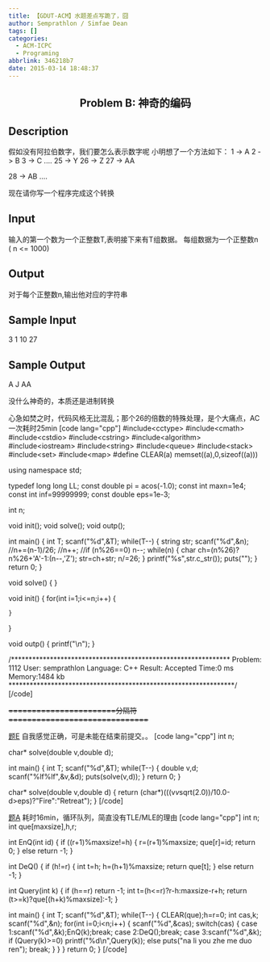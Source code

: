 ```yaml
---
title: 【GDUT-ACM】水题差点写跪了，囧
author: Semprathlon / Simfae Dean
tags: []
categories:
  - ACM-ICPC
  - Programing
abbrlink: 346218b7
date: 2015-03-14 18:48:37
---
```

<center>
<h2>Problem B: 神奇的编码</h2>
</center>
<h2>Description</h2>
<div class="content">

假如没有阿拉伯数字，我们要怎么表示数字呢
小明想了一个方法如下：
1 -&gt; A
2 -&gt; B
3 -&gt; C
....
25 -&gt; Y
26 -&gt; Z
27 -&gt; AA

28 -&gt; AB
....

现在请你写一个程序完成这个转换

</div>
<h2>Input</h2>
<div class="content">

输入的第一个数为一个正整数T,表明接下来有T组数据。
每组数据为一个正整数n ( n &lt;= 1000)

</div>
<h2>Output</h2>
<div class="content">

对于每个正整数n,输出他对应的字符串

</div>
<h2>Sample Input</h2>
<div class="content"><span class="sampledata">3 
1 
10 
27
</span></div>
<h2>Sample Output</h2>
<div class="content"><span class="sampledata">A 
J 
AA
</span></div>

没什么神奇的，本质还是进制转换

心急如焚之时，代码风格无比混乱；那个26的倍数的特殊处理，是个大痛点，AC一次耗时25min
[code lang="cpp"]
#include&lt;cctype&gt;
#include&lt;cmath&gt;
#include&lt;cstdio&gt;
#include&lt;cstring&gt;
#include&lt;algorithm&gt;
#include&lt;iostream&gt;
#include&lt;string&gt;
#include&lt;queue&gt;
#include&lt;stack&gt;
#include&lt;set&gt;
#include&lt;map&gt;
#define CLEAR(a) memset((a),0,sizeof((a)))
 
using namespace std;
 
typedef long long LL;
const double pi = acos(-1.0);
const int maxn=1e4;
const int inf=99999999;
const double eps=1e-3;
 
 
int n;
 
void init();
void solve();
void outp();
 
int main()
{
    int T;
    scanf(&quot;%d&quot;,&amp;T);
    while(T--)
        {
            string str;
            scanf(&quot;%d&quot;,&amp;n);
            //n+=(n-1)/26;
            //n++;
            //if (n%26==0) n--;
            while(n)
            {
                char ch=(n%26)?n%26+'A'-1:(n--,'Z');
                str=ch+str;
                n/=26;
            }
            printf(&quot;%s&quot;,str.c_str());
            puts(&quot;&quot;);
        }
    return 0;
}
 
void solve()
{
}
 
void init()
{
    for(int i=1;i&lt;=n;i++)
    {
 
    }
}
 
void outp()
{
    printf(&quot;\n&quot;);
}
 
/**************************************************************
    Problem: 1112
    User: semprathlon
    Language: C++
    Result: Accepted
    Time:0 ms
    Memory:1484 kb
****************************************************************/
[/code]

<del datetime="2015-03-14T10:35:33+00:00">=======================分隔符==============================</del>

<a href="http://4.gdutcode.sinaapp.com/problem.php?cid=1019&pid=4">题E</a>
自我感觉正确，可是未能在结束前提交。。
[code lang="cpp"]
int n;

char* solve(double v,double d);

int main()
{
    int T;
    scanf(&quot;%d&quot;,&amp;T);
    while(T--)
        {
            double v,d;
            scanf(&quot;%lf%lf&quot;,&amp;v,&amp;d);
            puts(solve(v,d));
        }
    return 0;
}

char* solve(double v,double d)
{
    return (char*)(((v*v*sqrt(2.0))/10.0-d&gt;eps)?&quot;Fire&quot;:&quot;Retreat&quot;);
}
[/code]

<a href="http://4.gdutcode.sinaapp.com/problem.php?cid=1019&pid=0">题A</a>
耗时16min，循环队列，简直没有TLE/MLE的理由
[code lang="cpp"]
int n;
int que[maxsize],h,r;
 
int EnQ(int id)
{
    if ((r+1)%maxsize!=h)
    {
        r=(r+1)%maxsize;
        que[r]=id;
        return 0;
    }
    else return -1;
}
 
int DeQ()
{
    if (h!=r)
    {
        int t=h;
        h=(h+1)%maxsize;
        return que[t];
    }
    else return -1;
}
 
int Query(int k)
{
    if (h==r) return -1;
    int t=(h&lt;=r)?r-h:maxsize-r+h;
    return (t&gt;=k)?que[(h+k)%maxsize]:-1;
}
 
int main()
{
    int T;
    scanf(&quot;%d&quot;,&amp;T);
    while(T--)
        {
            CLEAR(que);h=r=0;
            int cas,k;
            scanf(&quot;%d&quot;,&amp;n);
            for(int i=0;i&lt;n;i++)
            {
                scanf(&quot;%d&quot;,&amp;cas);
            switch(cas)
            {
                case 1:scanf(&quot;%d&quot;,&amp;k);EnQ(k);break;
                case 2:DeQ();break;
                case 3:scanf(&quot;%d&quot;,&amp;k);
                if (Query(k)&gt;=0) printf(&quot;%d\n&quot;,Query(k));
                else puts(&quot;na li you zhe me duo ren&quot;);
                break;
            }
            }
        }
    return 0;
}
[/code]